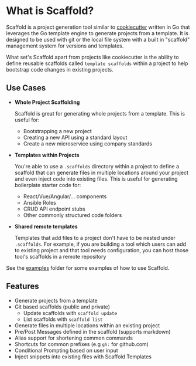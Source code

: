 ---
---

# What is Scaffold?

Scaffold is a project generation tool similar to [cookiecutter](https://github.com/cookiecutter/cookiecutter) written in Go that leverages the Go template engine to generate projects from a template. It is designed to be used with git or the local file system with a built in "scaffold" management system for versions and templates.

What set's Scaffold apart from projects like cookiecutter is the ability to define reusable scaffolds called `template scaffolds` within a project to help bootstrap code changes in existing projects.

## Use Cases

- **Whole Project Scaffolding**

  Scaffold is great for generating whole projects from a template. This is useful for:

  - Bootstrapping a new project
  - Creating a new API using a standard layout
  - Create a new microservice using company standards

- **Templates within Projects**

  You're able to use a `.scaffolds` directory within a project to define a scaffold that can generate files in multiple locations around your project and even inject code into existing files. This is useful for generating boilerplate starter code for:

    - React/Vue/Angular/... components
    - Ansible Roles
    - CRUD API endpoint stubs
    - Other commonly structured code folders

- **Shared remote templates**

  Templates that add files to a project don't have to be nested under `.scaffolds`. For example, if you are building a tool which users can add to existing project and that tool needs configuration, you can host those tool's scaffolds in a remote repository

See the [examples](https://github.com/hay-kot/scaffold/tree/main/.examples) folder for some examples of how to use Scaffold.

## Features

- Generate projects from a template
- Git based scaffolds (public and private)
    - Update scaffolds with `scaffold update`
    - List scaffolds with `scaffold list`
- Generate files in multiple locations within an existing project
- Pre/Post Messages defined in the scaffold (supports markdown)
- Alias support for shortening common commands
- Shortcuts for common prefixes (e.g `gh:` for github.com)
- Conditional Prompting based on user input
- Inject snippets into existing files with Scaffold Templates
